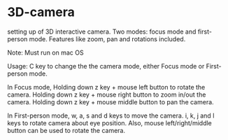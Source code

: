# 3D-camera
setting up of 3D interactive camera. 
Two modes: focus mode and first-person mode. 
Features like zoom, pan and rotations included.


Note: Must run on mac OS

Usage:
C key to change the the camera mode, either Focus mode or First-person mode.

In Focus mode, 
	Holding down z key + mouse left button to rotate the camera.
	Holding down z key + mouse right button to zoom in/out the camera.
	Holding down z key + mouse middle button to pan the camera.

In First-person mode, 
	w, a, s and d keys to move the camera.
	i, k, j and l keys to rotate camera about eye position.
	Also, mouse left/right/middle button can be used to rotate the camera.
